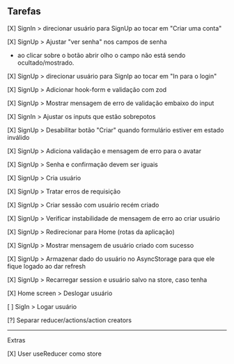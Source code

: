 ## Tarefas

[X] SignIn > direcionar usuário para SignUp ao tocar em "Criar uma conta"

[X] SignUp > Ajustar "ver senha" nos campos de senha

- ao clicar sobre o botão abrir olho o campo não está sendo ocultado/mostrado.

[X] SignUp > direcionar usuário para SignIp ao tocar em "In para o login"

[X] SignUp > Adicionar hook-form e validação com zod

[X] SignUp > Mostrar mensagem de erro de validação embaixo do input

[X] SignIn > Ajustar os inputs que estão sobrepotos

[X] SignUp > Desabilitar botão "Criar" quando formulário estiver em estado inválido

[X] SignUp > Adiciona validação e mensagem de erro para o avatar

[X] SignUp > Senha e confirmação devem ser iguais

[X] SignUp > Cria usuário

[X] SignUp > Tratar erros de requisição

[X] SignUp > Criar sessão com usuário recém criado

[X] SignUp > Verificar instabilidade de mensagem de erro ao criar usuário

[X] SignUp > Redirecionar para Home (rotas da aplicação)

[X] SignUp > Mostrar mensagem de usuário criado com sucesso

[X] SignUp > Armazenar dado do usuário no AsyncStorage para que ele fique logado ao dar refresh

[X] SignUp > Recarregar session e usuário salvo na store, caso tenha

[X] Home screen > Deslogar usuário

[ ] SigIn > Logar usuário
 
[?] Separar reducer/actions/action creators

---

Extras

[X] User useReducer como store
